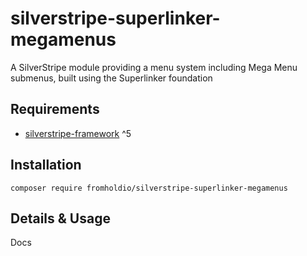 # silverstripe-superlinker-megamenus

A SilverStripe module providing a menu system including Mega Menu submenus, built using the Superlinker foundation

## Requirements

* [silverstripe-framework](https://github.com/silverstripe/silverstripe-framework) ^5

## Installation

`composer require fromholdio/silverstripe-superlinker-megamenus`

## Details & Usage

Docs
